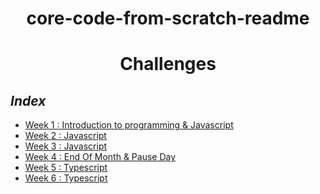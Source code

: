 <h1 align="center"> core-code-from-scratch-readme</h1>

<h1 align="center">Challenges</h1>

## _Index_

- [Week 1 : Introduction to programming & Javascript](Repository/Week1.md)
- [Week 2 : Javascript](Repository/Week2.md)
- [Week 3 : Javascript](Repository/Week3.md)
- [Week 4 : End Of Month & Pause Day](Repository/Week4.md)
- [Week 5 : Typescript](Repository/Week5.md)
- [Week 6 : Typescript](Repository/Week6.md)



